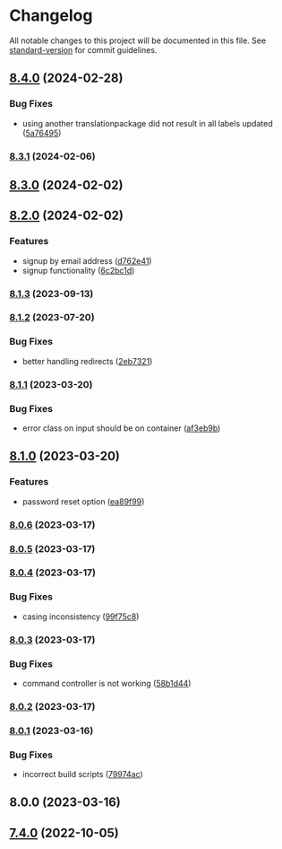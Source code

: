 # Changelog

All notable changes to this project will be documented in this file. See [standard-version](https://github.com/conventional-changelog/standard-version) for commit guidelines.

## [8.4.0](https://github.com/UpAssist/neos-frontendlogin/compare/8.3.1...8.4.0) (2024-02-28)


### Bug Fixes

* using another translationpackage did not result in all labels updated ([5a76495](https://github.com/UpAssist/neos-frontendlogin/commit/5a7649521cc425ab13f5e0af01dea90288de03a5))

### [8.3.1](https://github.com/UpAssist/neos-frontendlogin/compare/8.3.0...8.3.1) (2024-02-06)

## [8.3.0](https://github.com/UpAssist/neos-frontendlogin/compare/8.2.0...8.3.0) (2024-02-02)

## [8.2.0](https://github.com/UpAssist/neos-frontendlogin/compare/8.1.3...8.2.0) (2024-02-02)


### Features

* signup by email address ([d762e41](https://github.com/UpAssist/neos-frontendlogin/commit/d762e41f10390705d62d4c544e18d9758944bfe2))
* signup functionality ([6c2bc1d](https://github.com/UpAssist/neos-frontendlogin/commit/6c2bc1d97e470412ffbeb370c558185902269557))

### [8.1.3](https://bitbucket.org/upassist/upassist-neos-frontendlogin/compare/8.1.2...8.1.3) (2023-09-13)

### [8.1.2](https://bitbucket.org/upassist/upassist-neos-frontendlogin/compare/8.1.1...8.1.2) (2023-07-20)


### Bug Fixes

* better handling redirects ([2eb7321](https://bitbucket.org/upassist/upassist-neos-frontendlogin/commit/2eb73217e11eba3a62aab02b50b231eb09ef5866))

### [8.1.1](https://bitbucket.org/upassist/upassist-neos-frontendlogin/compare/8.1.0...8.1.1) (2023-03-20)


### Bug Fixes

* error class on input should be on container ([af3eb9b](https://bitbucket.org/upassist/upassist-neos-frontendlogin/commit/af3eb9b10a9678fa85698f5530d3b2f636d04d4e))

## [8.1.0](https://bitbucket.org/upassist/upassist-neos-frontendlogin/compare/8.0.6...8.1.0) (2023-03-20)


### Features

* password reset option ([ea89f99](https://bitbucket.org/upassist/upassist-neos-frontendlogin/commit/ea89f99a4938f27f9da107fbc159265af1c70560))

### [8.0.6](https://bitbucket.org/upassist/upassist-neos-frontendlogin/compare/8.0.5...8.0.6) (2023-03-17)

### [8.0.5](https://bitbucket.org/upassist/upassist-neos-frontendlogin/compare/8.0.4...8.0.5) (2023-03-17)

### [8.0.4](https://bitbucket.org/upassist/upassist-neos-frontendlogin/compare/8.0.3...8.0.4) (2023-03-17)


### Bug Fixes

* casing inconsistency ([99f75c8](https://bitbucket.org/upassist/upassist-neos-frontendlogin/commit/99f75c8452f553f45e489b5069e951c9cff93b33))

### [8.0.3](https://bitbucket.org/upassist/upassist-neos-frontendlogin/compare/8.0.2...8.0.3) (2023-03-17)


### Bug Fixes

* command controller is not working ([58b1d44](https://bitbucket.org/upassist/upassist-neos-frontendlogin/commit/58b1d44210dad2cfcb872f9cdedd36f3afe8b968))

### [8.0.2](https://bitbucket.org/upassist/upassist-neos-frontendlogin/compare/8.0.1...8.0.2) (2023-03-17)

### [8.0.1](https://bitbucket.org/upassist/upassist-neos-frontendlogin/compare/8.0.0...8.0.1) (2023-03-16)


### Bug Fixes

* incorrect build scripts ([79974ac](https://bitbucket.org/upassist/upassist-neos-frontendlogin/commit/79974acb43325aa0ee49861db977e79df6740098))

## 8.0.0 (2023-03-16)

## [7.4.0](https://bitbucket.org/upassist/upassist-neos-frontendlogin/compare/5.1.1...7.4.0) (2022-10-05)
